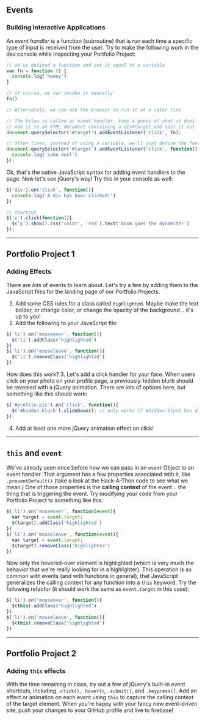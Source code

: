 ## Events
### Building interactive Applications

An _event handler_ is a function (subroutine) that is run each time a specific type of input is received from the user. Try to make the following work in the dev console while inspecting your Portfolio Project:

```javascript
// we've defined a function and set it equal to a variable
var fn = function () {
  console.log('heeey')
}

// of course, we can invoke it manually
fn()

// Alternately, we can ask the browser to run it at a later time

// The below is called an event handler, take a guess at what it does...
// Add it to an HTML document containing a div#target and test it out
document.querySelector('#target').addEventListener('click', fn);

// Often times, instead of using a variable, we'll just define the function inline
document.querySelector('#target').addEventListener('click', function() {
  console.log('same deal')
});
```

Ok, that's the native JavaScript syntax for adding event handlers to the page. Now let's see jQuery's way! Try this in your console as well:

```javascript
$('div').on('click', function(){
  console.log('A div has been clicked!')
})

// shortcut
$('p').click(function(){
  $('p').show().css('color', 'red').text('boom goes the dynamite!')
});
```

---

## Portfolio Project 1
### Adding Effects

There are _lots_ of events to learn about. Let's try a few by adding them to the JavaScript files for the landing page of our Portfolio Projects.

1. Add some CSS rules for a class called `highlighted`. Maybe make the text bolder, or change color, or change the opacity of the background... it's up to you!
2. Add the following to your JavaScript file:

```javascript
$('li').on('mouseover', function(){
  $('li').addClass('highlighted')
})
$('li').on('mouseleave', function(){
  $('li').removeClass('highlighted')
})
```

How does this work?
3. Let's add a click handler for your face. When users click on your photo on your profile page, a previously-hidden blurb should be revealed with a jQuery animation. There are lots of options here, but something like this should work:

```javascript
$('#profile-pic').on('click', function(){
  $('#hidden-blurb').slideDown(); // only works if #hidden-blurb has display:none; in its CSS
});
```
4. Add at least one more jQuery animation effect on click!

---

## `this` and `event`

We've already seen once before how we can pass in an `event` Object to an event handler. That argument has a few properties associated with it, like `.preventDefault()` (take a look at the Hack-A-Thon code to see what we mean.) One of those properties is the __calling context__ of the event... the thing that is triggering the event. Try modifying your code from your Portfolio Project to something like this:

```javascript
$('li').on('mouseover', function(event){
  var target = event.target;
  $(target).addClass('highlighted')
})
$('li').on('mouseleave', function(event){
  var target = event.target;
  $(target).removeClass('highlighted')
})
```
Now only the hovered-over element is highlighted (which is very much the behavior that we're really looking for in a highlighter). This operation is so common with events (and with functions in general), that JavaScript generalizes the calling context for any function into a `this` keyword. Try the following refactor (it should work the same as `event.target` in this case):

```javascript
$('li').on('mouseover', function(){
  $(this).addClass('highlighted')
})
$('li').on('mouseleave', function(){
  $(this).removeClass('highlighted')
})
```
---

## Portfolio Project 2
### Adding `this` effects

With the time remaining in class, try out a few of jQuery's built-in event shortcuts, including `.click()`, `.hover()`, `.submit()`, and `.keypress()`. Add an effect or animation on each event using `this` to capture the calling context of the target element. When you're happy with your fancy new event-driven site, push your changes to your GitHub profile and live to firebase! 
